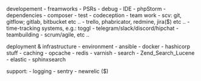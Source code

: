 developement
	- freamworks
	- PSRs
	- debug
	- IDE
		- phpStorm
    - dependencies 
    	- composer
	- test 
		- codeception
	- team work
		- scv: git, gitflow; gitlab, bitbucket etc .. 
		- trello, phabricator, redmine, jira($) etc ..
		- time-tracking systems, e.g.: toggl 
		- telegram/slack/discord/hipchat
		- teambuilding
		- scrum/agile, etc ..

deployment & infrastructure
	- environment
		- ansible
		- docker
		- hashicorp stuff
	- caching
		- opcache
		- redis
		- varnish
	- search
		- Zend_Search_Lucene
		- elastic
		- sphinxsearch

support:
	- logging
		- sentry
		- newrelic ($)



